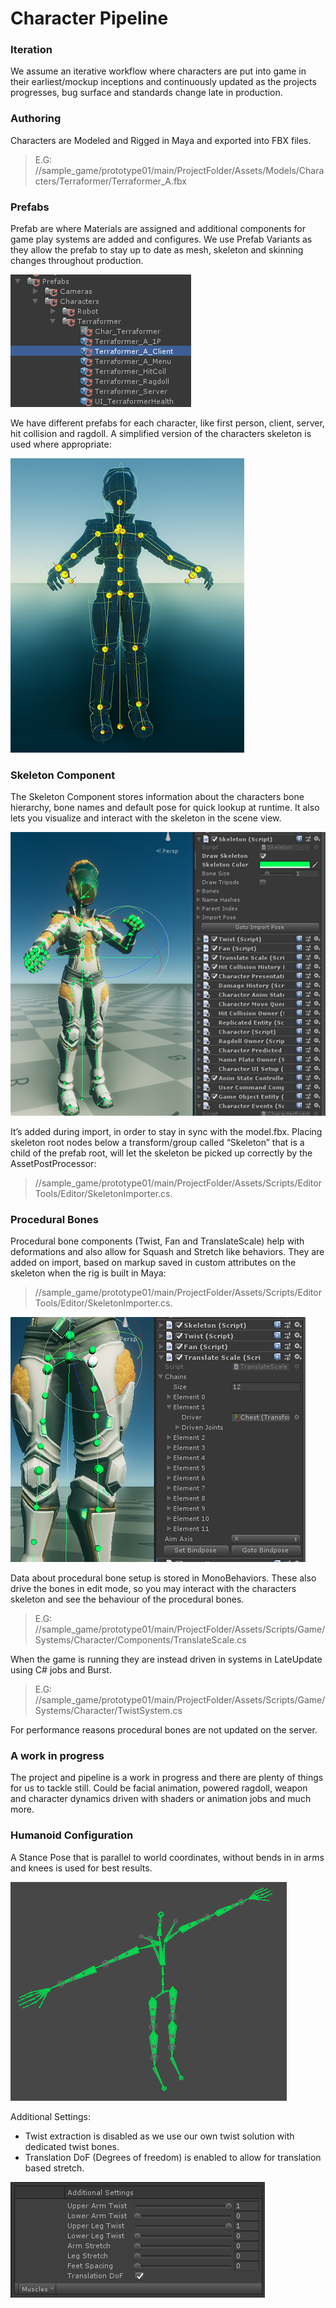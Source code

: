 # Character Pipeline

### Iteration
We assume an iterative workflow where characters are put into game in their earliest/mockup inceptions and continuously updated as the projects progresses, bug surface and standards change late in production.

### Authoring
Characters are Modeled and Rigged in Maya and exported into FBX files.

> E.G: //sample_game/prototype01/main/ProjectFolder/Assets/Models/Characters/Terraformer/Terraformer_A.fbx

### Prefabs
Prefab are where Materials are assigned and additional components for game play systems are added and configures. We use Prefab Variants as they allow the prefab to stay up to date as mesh, skeleton and skinning changes throughout production.

![](Images/CharacterPrefabs.png)

We have different prefabs for each character, like first person, client, server, hit collision and ragdoll. A simplified version of the characters skeleton is used where appropriate:

![](Images/ReducedSkeleton.png)

### Skeleton Component
The Skeleton Component stores information about the characters bone hierarchy, bone names and default pose for quick lookup at runtime. It also lets you visualize and interact with the skeleton in the scene view.

![](Images/SkeletonComponent.png)

It’s added during import, in order to stay in sync with the model.fbx. Placing skeleton root nodes below a transform/group called “Skeleton” that is a child of the prefab root, will let the skeleton be picked up correctly by the AssetPostProcessor: 

> //sample_game/prototype01/main/ProjectFolder/Assets/Scripts/EditorTools/Editor/SkeletonImporter.cs.

### Procedural Bones
Procedural bone components (Twist, Fan and TranslateScale) help with deformations and also allow for Squash and Stretch like behaviors. They are added on import, based on markup saved in custom attributes on the skeleton when the rig is built in Maya:

> //sample_game/prototype01/main/ProjectFolder/Assets/Scripts/EditorTools/Editor/SkeletonImporter.cs.


![](Images/ProceduralBones.png)

Data about procedural bone setup is stored in MonoBehaviors. These also drive the bones in edit mode, so you may interact with the characters skeleton and see the behaviour of the procedural bones.
> E.G: //sample_game/prototype01/main/ProjectFolder/Assets/Scripts/Game/Systems/Character/Components/TranslateScale.cs

When the game is running they are instead driven in systems in LateUpdate using C# jobs and Burst. 
> E.G: //sample_game/prototype01/main/ProjectFolder/Assets/Scripts/Game/Systems/Character/TwistSystem.cs

For performance reasons procedural bones are not updated on the server.

### A work in progress
The project and pipeline is a work in progress and there are plenty of things for us to tackle still. Could be facial animation, powered ragdoll, weapon and character dynamics driven with shaders or animation jobs and much more.


### Humanoid Configuration
A Stance Pose that is parallel to world coordinates, without bends in in arms and knees is used for best results. 

![](Images/TPose.png)

Additional Settings:
* Twist extraction is disabled as we use our own twist solution with dedicated twist bones.
* Translation DoF (Degrees of freedom) is enabled to allow for translation based stretch.

![](Images/HumanoidSettings.png)
